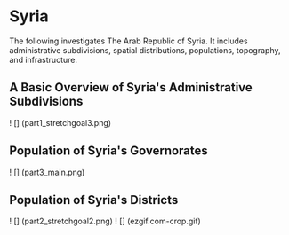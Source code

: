 # Syria
The following investigates The Arab Republic of Syria. It includes administrative subdivisions, spatial distributions, populations, topography, and infrastructure.

## A Basic Overview of Syria's Administrative Subdivisions
! [] (part1_stretchgoal3.png)

## Population of Syria's Governorates
! [] (part3_main.png)

## Population of Syria's Districts
! [] (part2_stretchgoal2.png)
! [] (ezgif.com-crop.gif)


